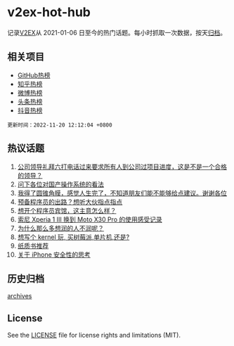 # v2ex-hot-hub

 记录[V2EX](https://www.v2ex.com/)从 2021-01-06 日至今的热门话题。每小时抓取一次数据，按天[归档](archives)。
 
 ## 相关项目

- [GitHub热榜](https://github.com/snaildev/github-hot-hub)
- [知乎热榜](https://github.com/snaildev/zhihu-hot-hub)
- [微博热榜](https://github.com/snaildev/weibo-hot-hub)
- [头条热榜](https://github.com/snaildev/toutiao-hot-hub)
- [抖音热榜](https://github.com/snaildev/douyin-hot-hub)


 `更新时间：2022-11-20 12:12:04 +0800`

## 热议话题

1. [公司领导礼拜六打电话过来要求所有人到公司过项目进度，这是不是一个合格的领导？](https://www.v2ex.com/t/896399)
1. [问下各位对国产操作系统的看法](https://www.v2ex.com/t/896404)
1. [我得了圆锥角膜，感觉人生完了，不知道朋友们能不能够给点建议。谢谢各位](https://www.v2ex.com/t/896412)
1. [预备程序员的出路？想听大伙指点指点](https://www.v2ex.com/t/896437)
1. [想开个程序员宾馆，这主意怎么样？](https://www.v2ex.com/t/896467)
1. [索尼 Xperia 1 III 换到 Moto X30 Pro 的使用感受记录](https://www.v2ex.com/t/896439)
1. [为什么那么多想润的人不润呢？](https://www.v2ex.com/t/896402)
1. [想写个 kernel 玩, 买树莓派,单片机,还是?](https://www.v2ex.com/t/896424)
1. [纸质书推荐](https://www.v2ex.com/t/896448)
1. [关于 iPhone 安全性的思考](https://www.v2ex.com/t/896534)

## 历史归档

[archives](archives)

## License

See the [LICENSE](LICENSE) file for license rights and limitations (MIT).

